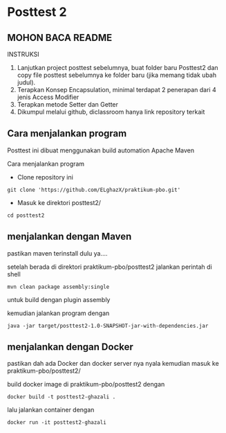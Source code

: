 # Posttest 2

## MOHON BACA README

INSTRUKSI
1. Lanjutkan project posttest sebelumnya,  buat folder baru Posttest2 dan copy file posttest sebelumnya ke folder baru (jika memang tidak ubah judul).
2. Terapkan Konsep Encapsulation, minimal terdapat 2 penerapan dari 4 jenis Access Modifier
3. Terapkan metode Setter dan Getter
4. Dikumpul melalui github, diclassroom hanya link repository terkait

## Cara menjalankan program

Posttest ini dibuat menggunakan build automation Apache Maven

Cara menjalankan program
- Clone repository ini
```shell
git clone 'https://github.com/ELghazX/praktikum-pbo.git'
```
- Masuk ke direktori posttest2/
```shell
cd posttest2
```
## menjalankan dengan Maven
pastikan maven terinstall dulu ya....

setelah berada di direktori praktikum-pbo/posttest2
jalankan perintah di shell 
```shell
mvn clean package assembly:single
```
untuk build dengan plugin assembly

kemudian jalankan program dengan
```shell
java -jar target/posttest2-1.0-SNAPSHOT-jar-with-dependencies.jar
```

## menjalankan dengan Docker
pastikan dah ada Docker dan docker server nya nyala
kemudian masuk ke praktikum-pbo/posttest2/

build docker image di praktikum-pbo/posttest2 dengan
```shell
docker build -t posttest2-ghazali .
```
lalu jalankan container dengan
```shell
docker run -it posttest2-ghazali
```
